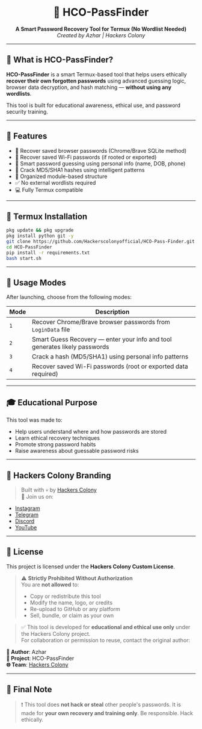 <h1 align="center">🔐 HCO-PassFinder</h1>
<p align="center">
  <b>A Smart Password Recovery Tool for Termux (No Wordlist Needed)</b><br>
  <i>Created by Azhar | Hackers Colony</i>
</p>

---

## 📌 What is HCO-PassFinder?

**HCO-PassFinder** is a smart Termux-based tool that helps users ethically **recover their own forgotten passwords** using advanced guessing logic, browser data decryption, and hash matching — **without using any wordlists**.

This tool is built for educational awareness, ethical use, and password security training.

---

## 🚀 Features

- 🔑 Recover saved browser passwords (Chrome/Brave SQLite method)
- 📶 Recover saved Wi-Fi passwords (if rooted or exported)
- 🧠 Smart password guessing using personal info (name, DOB, phone)
- 🔐 Crack MD5/SHA1 hashes using intelligent patterns
- 📁 Organized module-based structure
- ✅ No external wordlists required
- 💻 Fully Termux compatible

---

## 📲 Termux Installation

```bash
pkg update && pkg upgrade
pkg install python git -y
git clone https://github.com/Hackerscolonyofficial/HCO-Pass-Finder.git
cd HCO-PassFinder
pip install -r requirements.txt
bash start.sh
```

---

## 🧪 Usage Modes

After launching, choose from the following modes:

| Mode        | Description |
|-------------|-------------|
| `1`         | Recover Chrome/Brave browser passwords from `LoginData` file |
| `2`         | Smart Guess Recovery — enter your info and tool generates likely passwords |
| `3`         | Crack a hash (MD5/SHA1) using personal info patterns |
| `4`         | Recover saved Wi-Fi passwords (root or exported data required) |

---

## 🎓 Educational Purpose

This tool was made to:
- Help users understand where and how passwords are stored
- Learn ethical recovery techniques
- Promote strong password habits
- Raise awareness about guessable password risks

---

## 📛 Hackers Colony Branding

> Built with 💀 by [Hackers Colony](https://hackerscolonyofficial.blogspot.com/?m=1)  
> 🔗 Join us on:
- [Instagram](https://www.instagram.com/hackers_colony_official)
- [Telegram](https://t.me/hackersColony)
- [Discord](https://discord.gg/Xpq9nCGD)
- [YouTube](https://youtube.com/@hackers_colony_tech)

---

## 📜 License

This project is licensed under the **Hackers Colony Custom License**.

> ⚠️ **Strictly Prohibited Without Authorization**  
> You are **not allowed** to:
> - Copy or redistribute this tool  
> - Modify the name, logo, or credits  
> - Re-upload to GitHub or any platform  
> - Sell, bundle, or claim as your own

> ✅ This tool is developed for **educational and ethical use only** under the Hackers Colony project.  
> For collaboration or permission to reuse, contact the original author:

**👤 Author**: Azhar  
**📛 Project**: HCO-PassFinder  
**🌐 Team**: [Hackers Colony](https://hackerscolonyofficial.blogspot.com/?m=1)

---

## 💬 Final Note

> ❗ This tool does **not hack or steal** other people's passwords. It is made for **your own recovery and training only**. Be responsible. Hack ethically.
